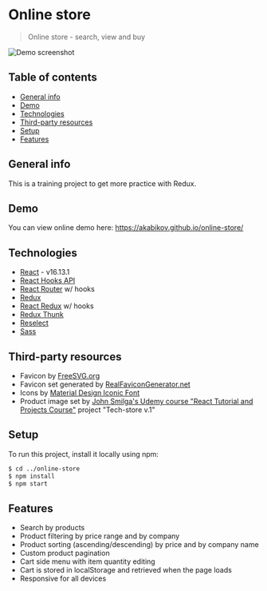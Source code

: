 # Online store

> Online store - search, view and buy

![Demo screenshot](/../screenshots/products.png?raw=true)

## Table of contents

- [General info](#general-info)
- [Demo](#demo)
- [Technologies](#technologies)
- [Third-party resources](#third-party-resources)
- [Setup](#setup)
- [Features](#features)

## General info

This is a training project to get more practice with Redux.

## Demo

You can view online demo here: https://akabikov.github.io/online-store/

## Technologies

- [React](https://reactjs.org/) - v16.13.1
- [React Hooks API](https://reactjs.org/docs/hooks-reference.html)
- [React Router](https://reactrouter.com/) w/ hooks
- [Redux](https://redux.js.org/)
- [React Redux](https://react-redux.js.org/) w/ hooks
- [Redux Thunk](https://github.com/reduxjs/redux-thunk)
- [Reselect](https://github.com/reduxjs/reselect)
- [Sass](https://sass-lang.com/)

## Third-party resources

- Favicon by [FreeSVG.org](https://freesvg.org/)
- Favicon set generated by [RealFaviconGenerator.net](https://realfavicongenerator.net/)
- Icons by [Material Design Iconic Font](http://zavoloklom.github.io/material-design-iconic-font/)
- Product image set by [John Smilga's Udemy course "React Tutorial and Projects Course"](https://www.udemy.com/course/react-tutorial-and-projects-course/) project "Tech-store v.1"

## Setup

To run this project, install it locally using npm:

```sh
$ cd ../online-store
$ npm install
$ npm start
```

## Features

- Search by products
- Product filtering by price range and by company
- Product sorting (ascending/descending) by price and by company name
- Custom product pagination
- Cart side menu with item quantity editing
- Cart is stored in localStorage and retrieved when the page loads
- Responsive for all devices
